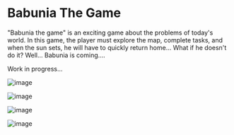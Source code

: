 # Babunia The Game

"Babunia the game"
is an exciting game about the problems of today's world. 
In this game, the player must explore the map, complete tasks, and when the sun sets, he will have to quickly return home...
What if he doesn't do it?
Well... Babunia is coming....


Work in progress...


![image](https://github.com/user-attachments/assets/85e224ce-67af-45cc-b9e4-8d634e01fa2f)


![image](https://github.com/user-attachments/assets/07c693b4-541c-4b49-9176-d5267d15b421)


![image](https://github.com/Czarkowski16/Babunia/assets/139174737/c638c1cd-0eaa-4a74-8788-5aa3d4f86f44)


![image](https://github.com/user-attachments/assets/8e6c9a34-7a8c-4242-9b18-765c9871c17a)




